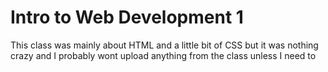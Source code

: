 # Intro to Web Development 1

This class was mainly about HTML and a little bit of CSS but it was nothing crazy and I probably wont upload anything from the class unless I need to
